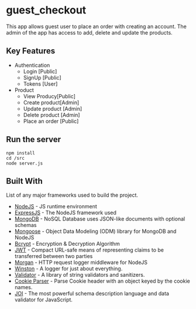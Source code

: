 # guest_checkout

This app allows guest user to place an order with creating an account. The admin of the app has access to add, delete and update the products.

## Key Features

- Authentication
  - Login [Public]
  - SignUp [Public]
  - Tokens [User]
- Product
  - View Producy[Public]
  - Create product[Admin]
  - Update product [Admin]
  - Delete product [Admin]
  - Place an order [Public]

## Run the server

```
npm install
cd /src
node server.js
```

## Built With

List of any major frameworks used to build the project.

- [NodeJS](https://nodejs.org/) - JS runtime environment
- [ExpressJS](https://expressjs.com/) - The NodeJS framework used
- [MongoDB](https://www.mongodb.com/) - NoSQL Database uses JSON-like documents with optional schemas
- [Mongoose](https://mongoosejs.com/) - Object Data Modeling (ODM) library for MongoDB and NodeJS
- [Bcrypt](https://www.npmjs.com/package/bcrypt) - Encryption & Decryption Algorithm
- [JWT](https://jwt.io/) - Compact URL-safe means of representing claims to be transferred between two parties
- [Morgan](https://www.npmjs.com/package/morgan) - HTTP request logger middleware for NodeJS
- [Winston](https://www.npmjs.com/package/winston) - A logger for just about everything.
- [Validator](https://www.npmjs.com/package/validator) - A library of string validators and sanitizers.
- [Cookie Parser](https://www.npmjs.com/package/cookie-parser) - Parse Cookie header with an object keyed by the cookie names.
- [JOI](https://www.npmjs.com/package/joi) - The most powerful schema description language and data validator for JavaScript.
